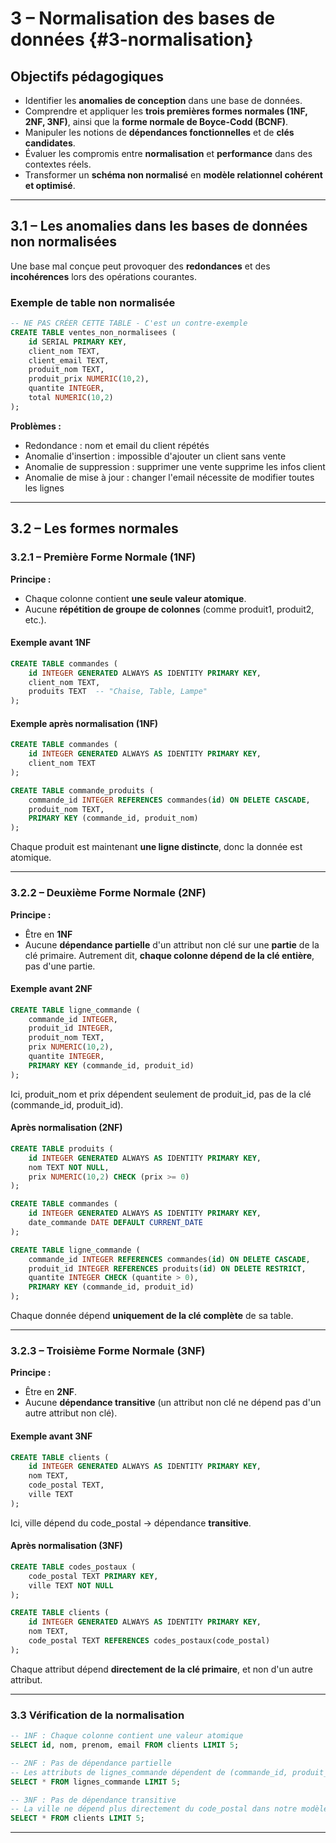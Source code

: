 # **3 – Normalisation des bases de données** {#3-normalisation}

## **Objectifs pédagogiques**

- Identifier les **anomalies de conception** dans une base de données.
- Comprendre et appliquer les **trois premières formes normales (1NF, 2NF, 3NF)**, ainsi que la **forme normale de Boyce-Codd (BCNF)**.
- Manipuler les notions de **dépendances fonctionnelles** et de **clés candidates**.
- Évaluer les compromis entre **normalisation** et **performance** dans des contextes réels.
- Transformer un **schéma non normalisé** en **modèle relationnel cohérent et optimisé**.

---
## **3.1 – Les anomalies dans les bases de données non normalisées**

Une base mal conçue peut provoquer des **redondances** et des **incohérences** lors des opérations courantes.

### **Exemple de table non normalisée**
```sql
-- NE PAS CRÉER CETTE TABLE - C'est un contre-exemple
CREATE TABLE ventes_non_normalisees (
    id SERIAL PRIMARY KEY,
    client_nom TEXT,
    client_email TEXT,
    produit_nom TEXT,
    produit_prix NUMERIC(10,2),
    quantite INTEGER,
    total NUMERIC(10,2)
);
```

**Problèmes :**
- Redondance : nom et email du client répétés
- Anomalie d'insertion : impossible d'ajouter un client sans vente
- Anomalie de suppression : supprimer une vente supprime les infos client
- Anomalie de mise à jour : changer l'email nécessite de modifier toutes les lignes


---
## **3.2 – Les formes normales**

### **3.2.1 – Première Forme Normale (1NF)**

**Principe :**
- Chaque colonne contient **une seule valeur atomique**.
- Aucune **répétition de groupe de colonnes** (comme produit1, produit2, etc.).
#### **Exemple avant 1NF**
```sql
CREATE TABLE commandes (
    id INTEGER GENERATED ALWAYS AS IDENTITY PRIMARY KEY,
    client_nom TEXT,
    produits TEXT  -- "Chaise, Table, Lampe"
);
```

#### **Exemple après normalisation (1NF)**
```sql
CREATE TABLE commandes (
    id INTEGER GENERATED ALWAYS AS IDENTITY PRIMARY KEY,
    client_nom TEXT
);

CREATE TABLE commande_produits (
    commande_id INTEGER REFERENCES commandes(id) ON DELETE CASCADE,
    produit_nom TEXT,
    PRIMARY KEY (commande_id, produit_nom)
);
```

Chaque produit est maintenant **une ligne distincte**, donc la donnée est atomique.

---
### **3.2.2 – Deuxième Forme Normale (2NF)**

**Principe :**
- Être en **1NF**
- Aucune **dépendance partielle** d'un attribut non clé sur une **partie** de la clé primaire.
  Autrement dit, **chaque colonne dépend de la clé entière**, pas d'une partie.
#### **Exemple avant 2NF**

```sql
CREATE TABLE ligne_commande (
    commande_id INTEGER,
    produit_id INTEGER,
    produit_nom TEXT,
    prix NUMERIC(10,2),
    quantite INTEGER,
    PRIMARY KEY (commande_id, produit_id)
);
```

Ici, produit_nom et prix dépendent seulement de produit_id, pas de la clé (commande_id, produit_id).
#### **Après normalisation (2NF)**

```sql
CREATE TABLE produits (
    id INTEGER GENERATED ALWAYS AS IDENTITY PRIMARY KEY,
    nom TEXT NOT NULL,
    prix NUMERIC(10,2) CHECK (prix >= 0)
);

CREATE TABLE commandes (
    id INTEGER GENERATED ALWAYS AS IDENTITY PRIMARY KEY,
    date_commande DATE DEFAULT CURRENT_DATE
);

CREATE TABLE ligne_commande (
    commande_id INTEGER REFERENCES commandes(id) ON DELETE CASCADE,
    produit_id INTEGER REFERENCES produits(id) ON DELETE RESTRICT,
    quantite INTEGER CHECK (quantite > 0),
    PRIMARY KEY (commande_id, produit_id)
);
```

Chaque donnée dépend **uniquement de la clé complète** de sa table.

---
### **3.2.3 – Troisième Forme Normale (3NF)**

**Principe :**
- Être en **2NF**.
- Aucune **dépendance transitive** (un attribut non clé ne dépend pas d'un autre attribut non clé).
#### **Exemple avant 3NF**
```sql
CREATE TABLE clients (
    id INTEGER GENERATED ALWAYS AS IDENTITY PRIMARY KEY,
    nom TEXT,
    code_postal TEXT,
    ville TEXT
);
```
Ici, ville dépend du code_postal → dépendance **transitive**.
#### **Après normalisation (3NF)**
```sql
CREATE TABLE codes_postaux (
    code_postal TEXT PRIMARY KEY,
    ville TEXT NOT NULL
);

CREATE TABLE clients (
    id INTEGER GENERATED ALWAYS AS IDENTITY PRIMARY KEY,
    nom TEXT,
    code_postal TEXT REFERENCES codes_postaux(code_postal)
);
```
Chaque attribut dépend **directement de la clé primaire**, et non d'un autre attribut.

---

### 3.3 Vérification de la normalisation

```sql
-- 1NF : Chaque colonne contient une valeur atomique
SELECT id, nom, prenom, email FROM clients LIMIT 5;

-- 2NF : Pas de dépendance partielle
-- Les attributs de lignes_commande dépendent de (commande_id, produit_id)
SELECT * FROM lignes_commande LIMIT 5;

-- 3NF : Pas de dépendance transitive
-- La ville ne dépend plus directement du code_postal dans notre modèle
SELECT * FROM clients LIMIT 5;
```


---
